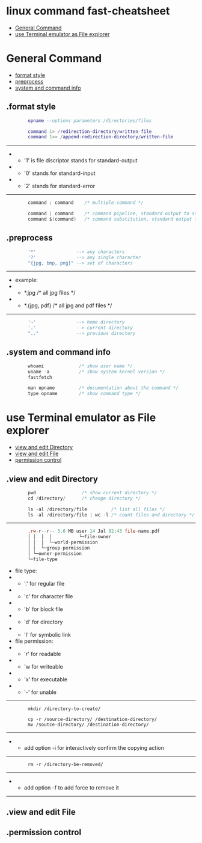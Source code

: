 # linux command fast-cheatsheet
- [General Command](#General-Command "goto General-Command")
- [use Terminal emulator as File explorer](#use-Terminal-emulator-as-File-explorer "goto use-Terminal-emulator-as-File-explorer")
# General Command
- [format style](#format-style "goto format-style")
- [preprocess](#preprocess "goto preprocess")
- [system and command info](#system-and-command-info "goto system-and-command-info")
## .format style
```lua
        opname --options parameters /directories/files
```
```lua
        command 1> /redirection-directory/written-file
        command 1>> /append-redirection-directory/written-file
```
- - - -
- - '1' is file discriptor stands for standard-output
- - '0' stands for standard-input
- - '2' stands for standard-error
- - - -
```c
        command ; command    /* multiple command */
```
```c
        command | command    /* command pipeline, standard output to standard input*/
        command $(command)   /* command substitution, standard output to argument input */
```
## .preprocess
```lua
        '*'               --> any characters
        '?'               --> any single character
        "{jpg, bmp, png}" --> set of characters
```
- - - -
- example:
- - \*.jpg /* all jpg files */
- - \*.{jpg, pdf} /* all jpg and pdf files */
- - - -
```lua
        '~'               --> home directory
        '.'               --> current directory
        ".."              --> previous directory
```
## .system and command info
```c
        whoami             /* show user name */
        uname -a           /* show system kernel version */
        fastfetch
```
```c
        man opname         /* documentation about the command */
        type opname        /* show command type */
```
# use Terminal emulator as File explorer
- [view and edit Directory](#view-and-edit-Directory "goto view-and-edit-directory")
- [view and edit File](#view-and-edit-File "goto view-and-edit-File")
- [permission control](#permission-control "goto permission-control")
## .view and edit Directory
```c
        pwd                 /* show current directory */
        cd /directory/      /* change directory */
```
```c
        ls -al /directory/file         /* list all files */
        ls -al /directory/file | wc -l /* count files and directory */
```
- - - -
```asm
        .rw-r--r-- 3.6 MB user 14 Jul 02:43 file-name.pdf
        │ │  │  │          └─file-owner
        │ │  │  └─world-permission
        │ │  └─group-permission
        │ └─owner-permission
        └─file-type
```
- file type:
- - '.' for regular file
- - 'c' for character file
- - 'b' for block file
- - 'd' for directory
- - 'l' for symbolic link
- file permission:
- - 'r' for readable
- - 'w for writeable
- - 'x' for executable
- - '\-' for unable
- - - -
```
        mkdir /directory-to-create/
```
```
        cp -r /source-directory/ /destination-directory/
        mv /soutce-directory/ /destination-directory/
```
- - - -
- - add option \-i for interactively confirm the copying action
- - - -
```
        rm -r /directory-be-removed/
```
- - - -
- - add option \-f to add force to remove it
- - - -
## .view and edit File

## .permission control
